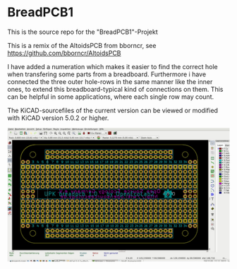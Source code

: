 # BreadPCB1

This is the source repo for the "BreadPCB1"-Projekt


This is a remix of the AltoidsPCB from bborncr, see https://github.com/bborncr/AltoidsPCB


I have added a numeration which makes it easier to find the correct hole when transfering some parts from a breadboard. Furthermore i have connected the three outer hole-rows in the same manner like the inner ones, to extend this breadboard-typical kind of connections on them. This can be helpful in some applications, where each single row may count.


The KiCAD-sourcefiles of the current version can be viewed or modified with KiCAD version 5.0.2 or higher.


<p><a href="https://raw.githubusercontent.com/case06/breadpcb1/main/images/pcbnew.jpg" target="_blank"><img src="https://raw.githubusercontent.com/case06/breadpcb1/main/images/pcbnew.jpg" alt="BreadPCB V.1.1" style="max-width:100%;"></a></p>




